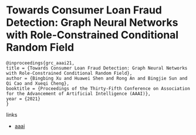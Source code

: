 # Towards Consumer Loan Fraud Detection: Graph Neural Networks with Role-Constrained Conditional Random Field

```
@inproceedings{grc_aaai21,
title = {Towards Consumer Loan Fraud Detection: Graph Neural Networks with Role-Constrained Conditional Random Field},
author = {Bingbing Xu and Huawei Shen and Rong An and Bingjie Sun and Qi Cao and Xueqi Cheng},
booktitle = {Proceedings of the Thirty-Fifth Conference on Association for the Advancement of Artificial Intelligence (AAAI)},
year = {2021}
}
```

links
- [aaai](https://www.aaai.org/AAAI21Papers/AAAI-6859.XuB.pdf)
